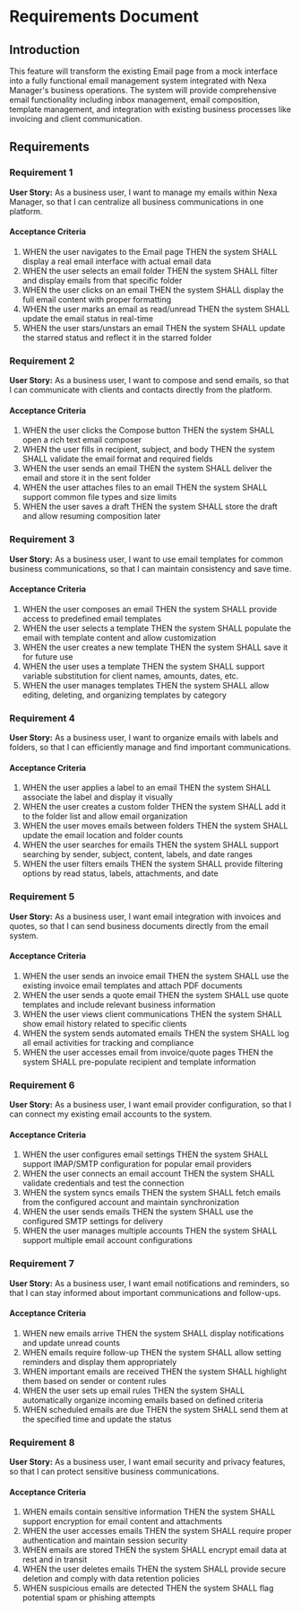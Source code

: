 # Requirements Document

## Introduction

This feature will transform the existing Email page from a mock interface into a fully functional email management system integrated with Nexa Manager's business operations. The system will provide comprehensive email functionality including inbox management, email composition, template management, and integration with existing business processes like invoicing and client communication.

## Requirements

### Requirement 1

**User Story:** As a business user, I want to manage my emails within Nexa Manager, so that I can centralize all business communications in one platform.

#### Acceptance Criteria

1. WHEN the user navigates to the Email page THEN the system SHALL display a real email interface with actual email data
2. WHEN the user selects an email folder THEN the system SHALL filter and display emails from that specific folder
3. WHEN the user clicks on an email THEN the system SHALL display the full email content with proper formatting
4. WHEN the user marks an email as read/unread THEN the system SHALL update the email status in real-time
5. WHEN the user stars/unstars an email THEN the system SHALL update the starred status and reflect it in the starred folder

### Requirement 2

**User Story:** As a business user, I want to compose and send emails, so that I can communicate with clients and contacts directly from the platform.

#### Acceptance Criteria

1. WHEN the user clicks the Compose button THEN the system SHALL open a rich text email composer
2. WHEN the user fills in recipient, subject, and body THEN the system SHALL validate the email format and required fields
3. WHEN the user sends an email THEN the system SHALL deliver the email and store it in the sent folder
4. WHEN the user attaches files to an email THEN the system SHALL support common file types and size limits
5. WHEN the user saves a draft THEN the system SHALL store the draft and allow resuming composition later

### Requirement 3

**User Story:** As a business user, I want to use email templates for common business communications, so that I can maintain consistency and save time.

#### Acceptance Criteria

1. WHEN the user composes an email THEN the system SHALL provide access to predefined email templates
2. WHEN the user selects a template THEN the system SHALL populate the email with template content and allow customization
3. WHEN the user creates a new template THEN the system SHALL save it for future use
4. WHEN the user uses a template THEN the system SHALL support variable substitution for client names, amounts, dates, etc.
5. WHEN the user manages templates THEN the system SHALL allow editing, deleting, and organizing templates by category

### Requirement 4

**User Story:** As a business user, I want to organize emails with labels and folders, so that I can efficiently manage and find important communications.

#### Acceptance Criteria

1. WHEN the user applies a label to an email THEN the system SHALL associate the label and display it visually
2. WHEN the user creates a custom folder THEN the system SHALL add it to the folder list and allow email organization
3. WHEN the user moves emails between folders THEN the system SHALL update the email location and folder counts
4. WHEN the user searches for emails THEN the system SHALL support searching by sender, subject, content, labels, and date ranges
5. WHEN the user filters emails THEN the system SHALL provide filtering options by read status, labels, attachments, and date

### Requirement 5

**User Story:** As a business user, I want email integration with invoices and quotes, so that I can send business documents directly from the email system.

#### Acceptance Criteria

1. WHEN the user sends an invoice email THEN the system SHALL use the existing invoice email templates and attach PDF documents
2. WHEN the user sends a quote email THEN the system SHALL use quote templates and include relevant business information
3. WHEN the user views client communications THEN the system SHALL show email history related to specific clients
4. WHEN the system sends automated emails THEN the system SHALL log all email activities for tracking and compliance
5. WHEN the user accesses email from invoice/quote pages THEN the system SHALL pre-populate recipient and template information

### Requirement 6

**User Story:** As a business user, I want email provider configuration, so that I can connect my existing email accounts to the system.

#### Acceptance Criteria

1. WHEN the user configures email settings THEN the system SHALL support IMAP/SMTP configuration for popular email providers
2. WHEN the user connects an email account THEN the system SHALL validate credentials and test the connection
3. WHEN the system syncs emails THEN the system SHALL fetch emails from the configured account and maintain synchronization
4. WHEN the user sends emails THEN the system SHALL use the configured SMTP settings for delivery
5. WHEN the user manages multiple accounts THEN the system SHALL support multiple email account configurations

### Requirement 7

**User Story:** As a business user, I want email notifications and reminders, so that I can stay informed about important communications and follow-ups.

#### Acceptance Criteria

1. WHEN new emails arrive THEN the system SHALL display notifications and update unread counts
2. WHEN emails require follow-up THEN the system SHALL allow setting reminders and display them appropriately
3. WHEN important emails are received THEN the system SHALL highlight them based on sender or content rules
4. WHEN the user sets up email rules THEN the system SHALL automatically organize incoming emails based on defined criteria
5. WHEN scheduled emails are due THEN the system SHALL send them at the specified time and update the status

### Requirement 8

**User Story:** As a business user, I want email security and privacy features, so that I can protect sensitive business communications.

#### Acceptance Criteria

1. WHEN emails contain sensitive information THEN the system SHALL support encryption for email content and attachments
2. WHEN the user accesses emails THEN the system SHALL require proper authentication and maintain session security
3. WHEN emails are stored THEN the system SHALL encrypt email data at rest and in transit
4. WHEN the user deletes emails THEN the system SHALL provide secure deletion and comply with data retention policies
5. WHEN suspicious emails are detected THEN the system SHALL flag potential spam or phishing attempts
